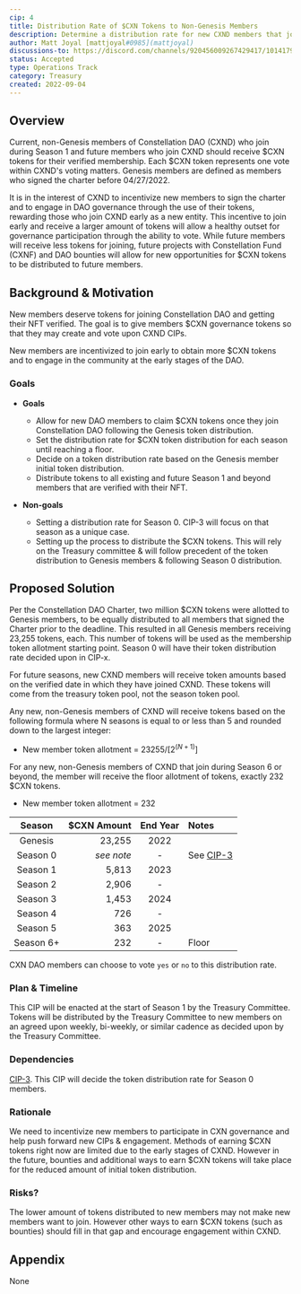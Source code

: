 ```yaml
---
cip: 4
title: Distribution Rate of $CXN Tokens to Non-Genesis Members
description: Determine a distribution rate for new CXND members that join after Season 0. 
author: Matt Joyal [mattjoyal#0985](mattjoyal)
discussions-to: https://discord.com/channels/920456009267429417/1014179499149103257
status: Accepted
type: Operations Track
category: Treasury
created: 2022-09-04
---
```


## Overview

Current, non-Genesis members of Constellation DAO (CXND) who join during Season 1 and future members who join CXND should receive $CXN tokens for their verified membership. Each $CXN token represents one vote within CXND's voting matters. Genesis members are defined as members who signed the charter before 04/27/2022.

It is in the interest of CXND to incentivize new members to sign the charter and to engage in DAO governance through the use of their tokens, rewarding those who join CXND early as a new entity. This incentive to join early and receive a larger amount of tokens will allow a healthy outset for governance participation through the ability to vote. While future members will receive less tokens for joining, future projects with Constellation Fund (CXNF) and DAO bounties will allow for new opportunities for $CXN tokens to be distributed to future members. 

## Background & Motivation

New members deserve tokens for joining Constellation DAO and getting their NFT verified. The goal is to give members $CXN governance tokens so that they may create and vote upon CXND CIPs. 

New members are incentivized to join early to obtain more $CXN tokens and to engage in the community at the early stages of the DAO. 

### Goals

- **Goals**
  - Allow for new DAO members to claim $CXN tokens once they join Constellation DAO following the Genesis token distribution.
  - Set the distribution rate for $CXN token distribution for each season until reaching a floor. 
  - Decide on a token distribution rate based on the Genesis member initial token distribution. 
  - Distribute tokens to all existing and future Season 1 and beyond members that are verified with their NFT. 

- **Non-goals**
  - Setting a distribution rate for Season 0. CIP-3 will focus on that season as a unique case.
  - Setting up the process to distribute the $CXN tokens. This will rely on the Treasury committee & will follow precedent of the token distribution to Genesis members & following Season 0 distribution. 

## Proposed Solution

Per the Constellation DAO Charter, two million $CXN tokens were allotted to Genesis members, to be equally distributed to all members that signed the Charter prior to the deadline. This resulted in all Genesis members receiving 23,255 tokens, each. This number of tokens will be used as the membership token allotment starting point. Season 0 will have their token distribution rate decided upon in CIP-x. 

For future seasons, new CXND members will receive token amounts based on the verified date in which they have joined CXND. These tokens will come from the treasury token pool, not the season token pool. 

Any new, non-Genesis members of CXND will receive tokens based on the following formula where N seasons is equal to or less than 5 and rounded down to the largest integer: 

  - New member token allotment = $23255 / [2^{(N+1)}]$

For any new, non-Genesis members of CXND that join during Season 6 or beyond, the member will receive the floor allotment of tokens, exactly 232 $CXN tokens. 

  - New member token allotment = $232$

| Season      | $CXN Amount | End Year | Notes  |
| :---------: | ----------: | :------: | :----- | 
| Genesis     |  23,255     | 2022     |        |  
| Season 0    |  _see note_ | -        | See [CIP-3](https://github.com/cxndao/constellation/blob/main/CIPs/cip-3.md) |  
| Season 1    |  5,813      | 2023     |        |  
| Season 2    |  2,906      | -        |        |  
| Season 3    |  1,453      | 2024     |        |  
| Season 4    |  726        | -        |        |  
| Season 5    |  363        | 2025     |        | 
| Season 6+   |  232        | -        | Floor  | 

CXN DAO members can choose to vote `yes` or `no` to this distribution rate. 

### Plan & Timeline

This CIP will be enacted at the start of Season 1 by the Treasury Committee. Tokens will be distributed by the Treasury Committee to new members on an agreed upon weekly, bi-weekly, or similar cadence as decided upon by the Treasury Committee. 

### Dependencies

[CIP-3](https://github.com/cxndao/constellation/blob/main/CIPs/cip-3.md). This CIP will decide the token distribution rate for Season 0 members. 

### Rationale

We need to incentivize new members to participate in CXN governance and help push forward new CIPs & engagement. Methods of earning $CXN tokens right now are limited due to the early stages of CXND. However in the future, bounties and additional ways to earn $CXN tokens will take place for the reduced amount of initial token distribution. 

### Risks?

The lower amount of tokens distributed to new members may not make new members want to join. However other ways to earn $CXN tokens (such as bounties) should fill in that gap and encourage engagement within CXND. 

## Appendix

None
